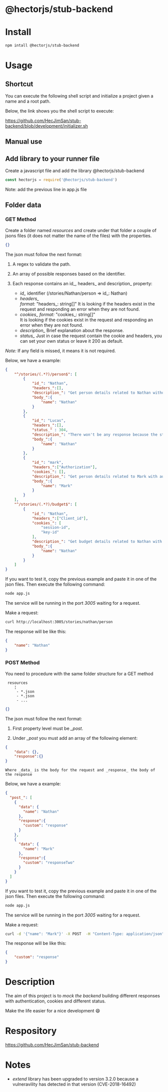 # @hectorjs/stub-backend

# Install

```sh
npm intall @hectorjs/stub-backend
```

# Usage
## Shortcut

You can execute the following shell script and initialize a project given a name and a root path.

Below, the link shows you the shell script to execute:

https://github.com/HecJimSan/stub-backend/blob/development/initializer.sh

## Manual use
## Add library to your runner file

Create a javascript file and add the library @hectorjs/stub-backend

```js
const hectorjs = require('@hectorjs/stub-backend')
```

Note: add the previous line in app.js file

## Folder data
### GET Method

Create a folder named _resources_ and create under that folder a couple of jsons files (it does not matter the name of the files) with the properties.

```json
{}
```
The json must follow the next format:

1. A regex to validate the path. 

2. An array of possible responses based on the identifier.

3. Each response contains an id_, headers_ and description_ property:

    *  *id_* identifier 
        (/stories/Nathan/person => id_: Nathan)
    *  *headers_*  
        _format:_ "headers_: string[]" 
        It is looking if the headers exist in the request and responding an error when they are not found.
    *  *cookies_* 
        _format:_ "cookies_: string[]"  
        It is looking if the cookies exist in the request and responding an error when they are not found.
    *  *description_*
        Brief explanation about the response.
    *  *status_*
        Just in case the request contain the cookie and headers, you can set your own status or leave it 200 as default.

_Note:_ If any field is missed, it means it is not required.

Below, we have a example:

```json
{
    "^/stories/(.*?)/person$": [
        {
            "id_": "Nathan",
            "headers_":[],
            "description_": "Get person details related to Nathan without authentication",
            "body_":{
                "name": "Nathan"
            }
        },
        {
            "id_": "Lucas",
            "headers_":[],
            "status_" : 304,
            "description_": "There won't be any response because the status is 304",
            "body_":{
                "name": "Nathan"
            }
        },
        {
            "id_": "mark",
            "headers_":["Authorization"],
            "cookies_": [],
            "description_": "Get person details related to Mark with authentication",
            "body_":{
                "name": "Mark"
            }
        }
    ],
    "^/stories/(.*?)/budget$": [
        {
            "id_": "Nathan",
            "headers_":["Client_id"],
            "cookies_": [
                "session-id",
                "key-id"
            ],
            "description_": "Get budget details related to Nathan with authentication",
            "body_":{
                "name": "Nathan"
            }
        }
    ]
}
```

If you want to test it, copy the previous example and paste it in one of the json files. Then execute the following command:

```sh
node app.js
```

The service will be running in the port *3005* waiting for a request.

Make a request:

```sh
curl http://localhost:3005/stories/nathan/person
```

The response will be like this:

```json
{
    "name": "Nathan"
}
```

### POST Method

You need to procedure with the same folder structure for a GET method
```
 resources
    ¦
     - *.json
     - *.json
     - ...
```
```json
{}
```
The json must follow the next format:

1. First property level must be *_post*. 

2. Under *_post* you must add an array of the following element:
```json
{
    "data": {},
    "response":{}
}
```
    Where _data_ is the body for the request and _response_ the body of the response

Below, we have a example:

```json
{
  "post_": [
    {
      "data": {
        "name": "Nathan"
      },
      "response":{
        "custom": "response"
      }
    },
    {
      "data": {
        "name": "Mark"
      },
      "response":{
        "custom": "responseTwo"
      }
    }
  ]
}
```

If you want to test it, copy the previous example and paste it in one of the json files. Then execute the following command:

```sh
node app.js
```

The service will be running in the port *3005* waiting for a request.

Make a request:

```sh
curl -d '{"name": "Mark"}' -X POST  -H "Content-Type: application/json"  http://localhost:3005/story/nathan
```

The response will be like this:

```json
{
    "custom": "response"
}
```


# Description

The aim of this project is to _mock the backend_  building different responses with authentication, cookies and different status.

Make the life easier for a nice development :smile:

# Respository

https://github.com/HecJimSan/stub-backend

# Notes

* _extend_ library has been upgraded to version 3.2.0 because a vulneravility has detected in that version (CVE-2018-16492)


